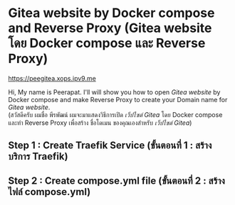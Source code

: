 # Gitea website by Docker compose and Reverse Proxy (Gitea website โดย Docker compose และ Reverse Proxy)
https://peegitea.xops.ipv9.me

Hi, My name is Peerapat. I'll will show you how to open *Gitea website* by Docker compose and make Reverse Proxy to create your Domain name for *Gitea website*.         
(สวัสดีครับ ผมชื่อ พีรพัฒน์ ผมจะมาแสดงวิธีการเปิด *เว็ปไซต์ Gitea* โดย Docker compose และทำ Reverse Proxy เพื่อสร้าง ชื่อโดเมน ของคุณเองสำหรับ *เว็ปไซต์ Gitea*)

## Step 1 : Create Traefik Service (ขั้นตอนที่ 1 : สร้าง บริการ Traefik)
## Step 2 : Create compose.yml file (ขั้นตอนที่ 2 : สร้าง ไฟล์ compose.yml) 
